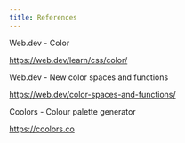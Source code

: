 ```yaml
---
title: References
---
```


Web.dev - Color

https://web.dev/learn/css/color/

Web.dev - New color spaces and functions

https://web.dev/color-spaces-and-functions/

Coolors - Colour palette generator

https://coolors.co
